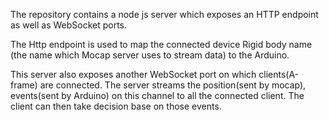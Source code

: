 The repository contains a node js server which exposes an HTTP endpoint as well as WebSocket ports.

The Http endpoint is used to map the connected device Rigid body name (the name which Mocap server uses to stream data) to the Arduino.

This server also exposes another WebSocket port on which clients(A-frame) are connected. The server streams the position(sent by mocap), events(sent by Arduino) on this channel to all the connected client.
The client can then take decision base on those events.
